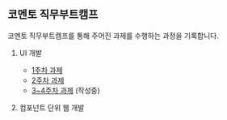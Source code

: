 ## 코멘토 직무부트캠프


코멘토 직무부트캠프를 통해 주어진 과제를 수행하는 과정을 기록합니다.

1. UI 개발
    - [1주차 과제](https://github.com/jelloruby/comento/tree/main/1_UI%EA%B0%9C%EB%B0%9C/1%EC%A3%BC%EC%B0%A8)  
    - [2주차 과제](https://github.com/jelloruby/comento/tree/main/1_UI%EA%B0%9C%EB%B0%9C/2%EC%A3%BC%EC%B0%A8)
    - [3~4주차 과제](https://github.com/jelloruby/comento/tree/main/1_UI%EA%B0%9C%EB%B0%9C/4%EC%A3%BC%EC%B0%A8) (작성중)

2. 컴포넌트 단위 웹 개발
